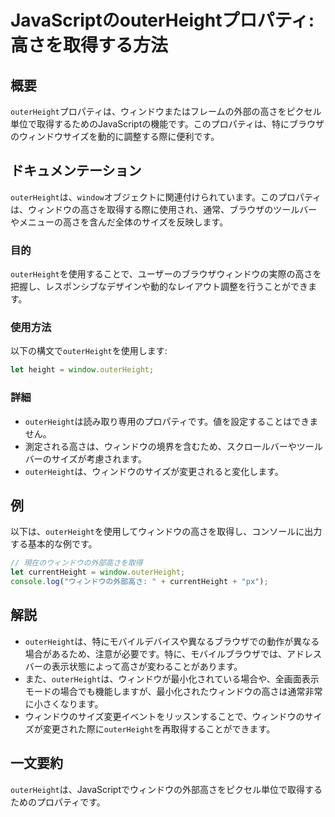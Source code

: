 <!--
Meta Description: # JavaScriptのouterHeightプロパティ: 高さを取得する方法 ## 概要 `outerHeight`プロパティは、ウィンドウまたはフレームの外部の高さをピクセル単位で取得するためのJavaScriptの機能です。このプロパティは、特にブラウザのウィンドウサイズを動的に調整する際に...
Meta Keywords: outerheight, window, このプロパティは, javascript, let
-->

# JavaScriptのouterHeightプロパティ: 高さを取得する方法

## 概要
`outerHeight`プロパティは、ウィンドウまたはフレームの外部の高さをピクセル単位で取得するためのJavaScriptの機能です。このプロパティは、特にブラウザのウィンドウサイズを動的に調整する際に便利です。

## ドキュメンテーション
`outerHeight`は、`window`オブジェクトに関連付けられています。このプロパティは、ウィンドウの高さを取得する際に使用され、通常、ブラウザのツールバーやメニューの高さを含んだ全体のサイズを反映します。

### 目的
`outerHeight`を使用することで、ユーザーのブラウザウィンドウの実際の高さを把握し、レスポンシブなデザインや動的なレイアウト調整を行うことができます。

### 使用方法
以下の構文で`outerHeight`を使用します:

```javascript
let height = window.outerHeight;
```

### 詳細
- `outerHeight`は読み取り専用のプロパティです。値を設定することはできません。
- 測定される高さは、ウィンドウの境界を含むため、スクロールバーやツールバーのサイズが考慮されます。
- `outerHeight`は、ウィンドウのサイズが変更されると変化します。

## 例
以下は、`outerHeight`を使用してウィンドウの高さを取得し、コンソールに出力する基本的な例です。

```javascript
// 現在のウィンドウの外部高さを取得
let currentHeight = window.outerHeight;
console.log("ウィンドウの外部高さ: " + currentHeight + "px");
```

## 解説
- `outerHeight`は、特にモバイルデバイスや異なるブラウザでの動作が異なる場合があるため、注意が必要です。特に、モバイルブラウザでは、アドレスバーの表示状態によって高さが変わることがあります。
- また、`outerHeight`は、ウィンドウが最小化されている場合や、全画面表示モードの場合でも機能しますが、最小化されたウィンドウの高さは通常非常に小さくなります。
- ウィンドウのサイズ変更イベントをリッスンすることで、ウィンドウのサイズが変更された際に`outerHeight`を再取得することができます。

## 一文要約
`outerHeight`は、JavaScriptでウィンドウの外部高さをピクセル単位で取得するためのプロパティです。